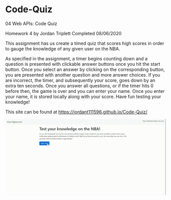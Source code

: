 # Code-Quiz
04 Web APIs: Code Quiz

Homework 4 by Jordan Triplett
Completed 08/06/2020

This assignment has us create a timed quiz that scores high scores in order to gauge the knowledge of any given user on the NBA.

As specified in the assignment, a timer begins counting down and a question is presented with clickable answer buttons once you hit the start button. Once you select an answer by clicking on the corresponding button, you are presented with another question and more answer choices. If you are incorrect, the timer, and subsequently your score, goes down by an extra ten seconds. Once you answer all questions, or if the timer hits 0 before then, the game is over and you can enter your name. Once you enter your name, it is stored locally along with your score. Have fun testing your knowledge!

This site can be found at https://jordant111596.github.io/Code-Quiz/

![Image of Password Generator Site](assets/Code-Quiz-Gif.gif?raw=true "Image of the Deployed Password Generator")